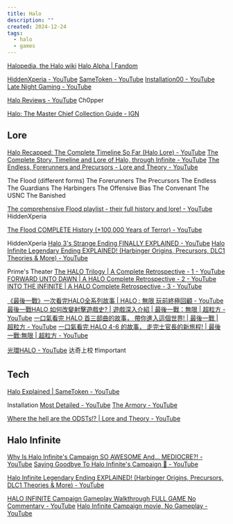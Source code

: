 ```yaml
---
title: Halo
description: ""
created: 2024-12-24
tags:
  - halo
  - games
---
```


[Halopedia, the Halo wiki](https://www.halopedia.org/)
[Halo Alpha | Fandom](https://halo.fandom.com/wiki/Halo_Alpha)

[HiddenXperia - YouTube](https://www.youtube.com/@HiddenXperia)
[SameToken - YouTube](https://www.youtube.com/@SameToken)
[Installation00 - YouTube](https://www.youtube.com/@Installation00)
[Late Night Gaming - YouTube](https://www.youtube.com/@LateNightHalo)

[Halo Reviews - YouTube](https://www.youtube.com/playlist?list=PLSO9VRapprpfJIr1zbVpqyuUWytLS4eFP) Ch0pper

[Halo: The Master Chief Collection Guide - IGN](https://www.ign.com/wikis/halo-master-chief-collection)

## Lore

[Halo Recapped: The Complete Timeline So Far (Halo Lore) - YouTube](https://www.youtube.com/watch?v=y6DtLNPet0k)
[The Complete Story, Timeline and Lore of Halo, through Infinite - YouTube](https://www.youtube.com/watch?v=VV8MWjpuVDE)
[The Endless, Forerunners and Precursors - Lore and Theory - YouTube](https://www.youtube.com/watch?v=chBd2QF7r7g)

The Flood (different forms)
The Forerunners
The Precursors
The Endless
The Guardians
The Harbingers
The Offensive Bias
The Convenant
The USNC
The Banished

[The comprehensive Flood playlist - their full history and lore! - YouTube](https://www.youtube.com/playlist?list=PLMFta-CCYzCc2r_UUf-8Vz4ZsUl9QQkhF) HiddenXperia

[The Flood COMPLETE History (+100,000 Years of Terror) - YouTube](https://www.youtube.com/watch?v=Gsqra0vPk4k)

HiddenXperia
[Halo 3's Strange Ending FINALLY EXPLAINED - YouTube](https://www.youtube.com/watch?v=m6yCefKUvTc)
[Halo Infinite Legendary Ending EXPLAINED! (Harbinger Origins, Precursors, DLC1 Theories & More) - YouTube](https://www.youtube.com/watch?v=cSh-0TUvz-E)

Prime's Theater
[The HALO Trilogy | A Complete Retrospective - 1 - YouTube](https://www.youtube.com/watch?v=yHMVa1479BM)
[FORWARD UNTO DAWN | A HALO Complete Retrospective - 2 - YouTube](https://www.youtube.com/watch?v=FdaI41XdZBM)
[INTO THE INFINITE | A HALO Complete Retrospective - 3 - YouTube](https://www.youtube.com/watch?v=5CBDo0_3fKE)

[《最後一戰》一次看完HALO全系列故事 | HALO : 無限 玩前終極回顧 - YouTube](https://www.youtube.com/watch?v=LlbGj2HH0ks)
[最後一戰HALO 如何改變射擊遊戲史? | 遊戲深入介紹 | 最後一戰：無限 | 超粒方 - YouTube](https://www.youtube.com/watch?v=NdQbCKG13A4)
[一口氣看完 HALO 首三部曲的故事， 帶你進入這個世界! | 最後一戰 | 超粒方 - YouTube](https://www.youtube.com/watch?v=plRkU6RmNPI)
[一口氣看完 HALO 4-6 的故事， 走完士官長的新旅程! | 最後一戰:無限 | 超粒方 - YouTube](https://www.youtube.com/watch?v=cUT-q0PzaO4)

[光環HALO - YouTube](https://www.youtube.com/playlist?list=PLe1YdiKWcqPT7ffmR__T3GaKy3yyX8eLi) 达奇上校 ❗!important

## Tech

[Halo Explained | SameToken - YouTube](https://www.youtube.com/playlist?list=PLo6zPOJorCsq1EDTtb3wiEx-k9CFdjjyY)

Installation
[Most Detailed - YouTube](https://www.youtube.com/playlist?list=PLLasqfX0uirNW-pBzpuK_No377zpaO6hJ)
[The Armory - YouTube](https://www.youtube.com/playlist?list=PLLasqfX0uirOKDQj_5VBIWGoEqiv6zXNv)

[Where the hell are the ODSTs!? | Lore and Theory - YouTube](https://www.youtube.com/watch?v=eTrbEe7Lb_o)

## Halo Infinite

[Why Is Halo Infinite's Campaign SO AWESOME And... MEDIOCRE?! - YouTube](https://www.youtube.com/watch?v=noKLXT9m8z0)
[Saying Goodbye To Halo Infinite's Campaign 🥲 - YouTube](https://www.youtube.com/watch?v=XMZqNYDP95E)

[Halo Infinite Legendary Ending EXPLAINED! (Harbinger Origins, Precursors, DLC1 Theories & More) - YouTube](https://www.youtube.com/watch?v=cSh-0TUvz-E)

[HALO INFINITE Campaign Gameplay Walkthrough FULL GAME No Commentary - YouTube](https://www.youtube.com/watch?v=Ha_-3ChWCqk)
[Halo Infinite Campaign movie, No Gameplay - YouTube](https://www.youtube.com/watch?v=mUhB7Sw2wgg)
